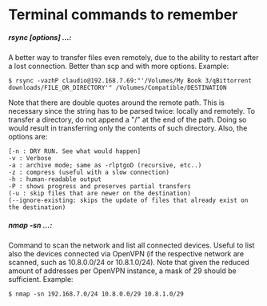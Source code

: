 # Terminal commands to remember

##### rsync [options] ...:
A better way to transfer files even remotely, due to the ability to restart after a lost connection. Better than scp and with more options.
Example:

    $ rsync -vazhP claudio@192.168.7.69:"'/Volumes/My Book 3/qBittorrent downloads/FILE_OR_DIRECTORY'" /Volumes/Compatible/DESTINATION

Note that there are double quotes around the remote path. This is necessary since the string has to be parsed twice: locally and remotely. To transfer a directory, do not append a "/" at the end of the path. Doing so would result in transferring only the contents of such directory.
Also, the options are:

    [-n : DRY RUN. See what would happen]
    -v : Verbose
    -a : archive mode; same as -rlptgoD (recursive, etc..)
    -z : compress (useful with a slow connection)
    -h : human-readable output
    -P : shows progress and preserves partial transfers
    (-u : skip files that are newer on the destination)
    (--ignore-existing: skips the update of files that already exist on the destination)


##### nmap -sn ...:
Command to scan the network and list all connected devices. Useful to list also the devices connected via OpenVPN (if the respective network are scanned, such as 10.8.0.0/24 or 10.8.1.0/24).
Note that given the reduced amount of addresses per OpenVPN instance, a mask of 29 should be sufficient.
Example:

    $ nmap -sn 192.168.7.0/24 10.8.0.0/29 10.8.1.0/29
